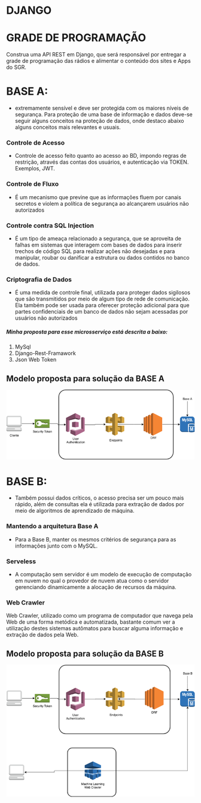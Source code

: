 # DJANGO

# GRADE DE PROGRAMAÇÃO

Construa uma API REST em Django, que será responsável por entregar a grade de programação das rádios e alimentar o conteúdo dos sites e Apps do SGR.

# BASE A:
 - extremamente sensível e deve ser protegida com os maiores níveis de segurança.
Para proteção de uma base de informação e dados deve-se seguir alguns conceitos na proteção de dados, onde destaco abaixo alguns conceitos mais relevantes e usuais.

### Controle de Acesso
- Controle de acesso feito quanto ao acesso ao BD, impondo regras de restrição, através das contas dos usuários, e autenticação via TOKEN. Exemplos, JWT.

### Controle de Fluxo
- É um mecanismo que previne que as informações fluem por canais secretos e violem a política de segurança ao alcançarem usuários não autorizados


### Controle contra SQL Injection
- É um tipo de ameaça relacionado a segurança, que se aproveita de falhas em sistemas que interagem com bases de dados para inserir trechos de código SQL para realizar ações não desejadas e  para manipular, roubar ou danificar a estrutura ou dados contidos no banco de dados.

### Criptografia de Dados
- É uma medida de controle final, utilizada para proteger dados sigilosos que são transmitidos por meio de algum tipo de rede de comunicação. Ela também pode ser usada para oferecer proteção adicional para que partes confidenciais de um banco de dados não sejam acessadas por usuários não autorizados

##### Minha proposta para esse microsserviço está descrita a baixo:

1. MySql
2. Django-Rest-Framawork
3. Json Web Token

## Modelo proposta para solução da BASE A

![BASE A](https://github.com/asafepy/desafio-api-bureau/blob/develop/files/base-a.png)


# BASE B:
 - Também possui dados críticos, o acesso precisa ser um pouco mais rápido, além de consultas ela é utilizada para extração de dados por meio de algoritmos de aprendizado de máquina.

### Mantendo a arquitetura Base A

- Para a Base B, manter os mesmos critérios de segurança para as informações junto com o MySQL.

### Serveless
- A computação sem servidor é um modelo de execução de computação em nuvem no qual o provedor de nuvem atua como o servidor gerenciando dinamicamente a alocação de recursos da máquina. 

### Web Crawler
Web Crawler, utilizado como um programa de computador que navega pela Web de uma forma metódica e automatizada, bastante comum ver a utilização destes sistemas autômatos para buscar alguma informação e extração de dados pela Web. 

## Modelo proposta para solução da BASE B

![BASE B](https://github.com/asafepy/desafio-api-bureau/blob/develop/files/base-b.png)
